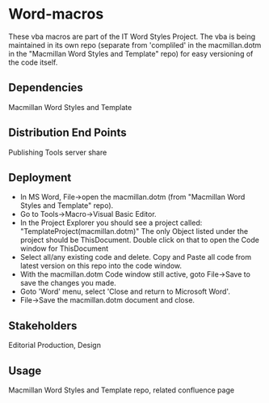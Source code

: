 Word-macros
==============
These vba macros are part of the IT Word Styles Project.  The vba is being maintained in its own repo (separate from 'compliled' in the macmillan.dotm in the "Macmillan Word Styles and Template" repo) for easy versioning of the code itself.

Dependencies
--------------
Macmillan Word Styles and Template

Distribution End Points
--------------
Publishing Tools server share

Deployment
--------------
- In MS Word, File->open the macmillan.dotm (from "Macmillan Word Styles and Template" repo).
- Go to Tools->Macro->Visual Basic Editor. 
- In the Project Explorer you should see a project called: "TemplateProject(macmillan.dotm)"  The only Object listed under the project should be ThisDocument.  Double click on that to open the Code window for ThisDocument
- Select all/any existing code and delete.  Copy and Paste all code from latest version on this repo into the code window.
- With the macmillan.dotm Code window still active, goto File->Save to save the changes you made.
- Goto 'Word' menu, select 'Close and return to Microsoft Word'.  
- File->Save the macmillan.dotm document and close.

Stakeholders
--------------
Editorial Production, Design

Usage
--------------
Macmillan Word Styles and Template repo, related confluence page
